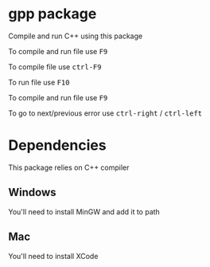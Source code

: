 # gpp package

Compile and run C++ using this package

To compile and run file use <kbd>F9</kbd>

To compile file use <kbd>ctrl-F9</kbd>

To run file use <kbd>F10</kbd>

To compile and run file use <kbd>F9</kbd>

To go to next/previous error use <kbd>ctrl-right</kbd> / <kbd>ctrl-left</kbd>

# Dependencies

This package relies on C++ compiler

## Windows
You'll need to install MinGW and add it to path

## Mac
You'll need to install XCode
